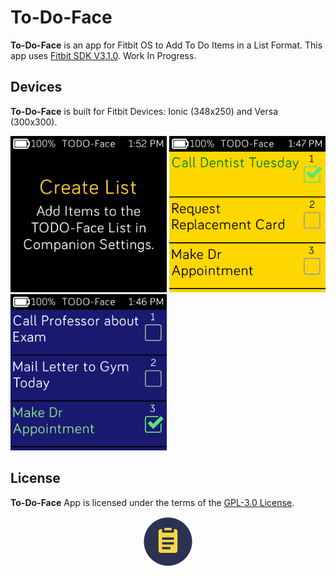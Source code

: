 # To-Do-Face
**To-Do-Face** is an app for Fitbit OS to Add To Do Items in a List Format. This app uses [Fitbit SDK V3.1.0](https://github.com/Fitbit). Work In Progress.

## Devices
**To-Do-Face** is built for Fitbit Devices: Ionic (348x250) and Versa (300x300).

<p align="left">
  <img width="250" height="250" src=./screenshots/TODO-Face-versa-1.png>
  <img width="250" height="250" src=./screenshots/TODO-Face-versa-2.png>
  <img width="250" height="250" src=./screenshots/TODO-Face-versa-3.png>
</p>

## License
**To-Do-Face** App is licensed under the terms of the [GPL-3.0 License](/LICENSE). 

<p align="middle">
<img width="80" height="80" src=./resources/icon-80x80.png>
</p>
